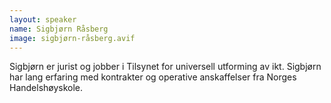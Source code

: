 ```yaml
---
layout: speaker
name: Sigbjørn Råsberg
image: sigbjørn-råsberg.avif
---
```

Sigbjørn er jurist og jobber i Tilsynet for universell utforming av ikt. Sigbjørn har lang erfaring med kontrakter og operative anskaffelser fra Norges Handelshøyskole.
